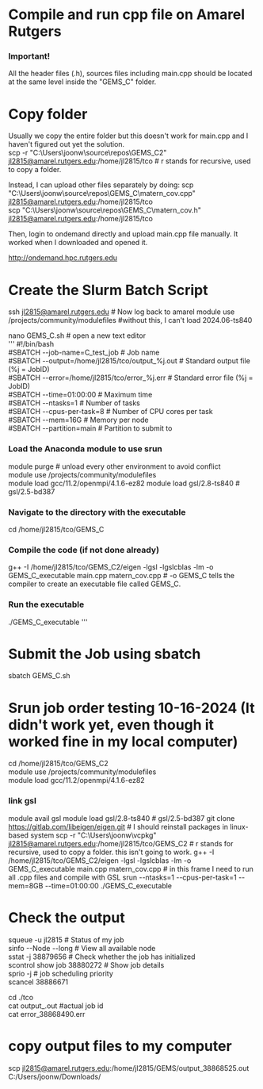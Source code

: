 
# Compile and run cpp file on Amarel Rutgers

### Important!
All the header files (.h), sources files including main.cpp should be located at the same level inside the "GEMS_C" folder.

# Copy folder

Usually we copy the entire folder but this doesn't work for main.cpp and I haven't figured out yet the solution.        
scp -r "C:\Users\joonw\source\repos\GEMS_C2" jl2815@amarel.rutgers.edu:/home/jl2815/tco            # r stands for recursive, used to copy a folder.            

Instead, I can upload other files separately by doing:
scp "C:\Users\joonw\source\repos\GEMS_C\matern_cov.cpp" jl2815@amarel.rutgers.edu:/home/jl2815/tco          
scp "C:\Users\joonw\source\repos\GEMS_C\matern_cov.h" jl2815@amarel.rutgers.edu:/home/jl2815/tco         

Then, login to ondemand directly and upload main.cpp file manually. It worked when I downloaded and opened it. 

http://ondemand.hpc.rutgers.edu

# Create the Slurm Batch Script
ssh jl2815@amarel.rutgers.edu   # Now log back to amarel
module use /projects/community/modulefiles  #without this, I can't load 2024.06-ts840

nano GEMS_C.sh                  # open a new text editor     
'''
#!/bin/bash          
#SBATCH --job-name=C_test_job        # Job name         
#SBATCH --output=/home/jl2815/tco/output_%j.out            # Standard output file (%j = JobID)        
#SBATCH --error=/home/jl2815/tco/error_%j.err              # Standard error file (%j = JobID)          
#SBATCH --time=01:00:00                   # Maximum time          
#SBATCH --ntasks=1                        # Number of tasks         
#SBATCH --cpus-per-task=8                 # Number of CPU cores per task         
#SBATCH --mem=16G                          # Memory per node          
#SBATCH --partition=main               # Partition to submit to           

### Load the Anaconda module to use srun 
      
module purge                                     # unload every other environment to avoid conflict        
module use /projects/community/modulefiles                                  
module load gcc/11.2/openmpi/4.1.6-ez82
module load gsl/2.8-ts840      # gsl/2.5-bd387

### Navigate to the directory with the executable           
cd /home/jl2815/tco/GEMS_C

### Compile the code (if not done already)            
g++ -I /home/jl2815/tco/GEMS_C2/eigen -lgsl -lgslcblas -lm -o GEMS_C_executable main.cpp matern_cov.cpp    #  -o GEMS_C tells the compiler to create an executable file called GEMS_C.      

### Run the executable
./GEMS_C_executable
'''
# Submit the Job using sbatch          
sbatch GEMS_C.sh


# Srun job order testing 10-16-2024 (It didn't work yet, even though it worked fine in my local computer)
cd /home/jl2815/tco/GEMS_C2                   
module use /projects/community/modulefiles                                          
module load gcc/11.2/openmpi/4.1.6-ez82       
### link gsl
module avail gsl
module load gsl/2.8-ts840      # gsl/2.5-bd387 
git clone https://gitlab.com/libeigen/eigen.git            # I should reinstall packages in linux-based system   scp -r "C:\Users\joonw\vcpkg" jl2815@amarel.rutgers.edu:/home/jl2815/tco/GEMS_C2            # r stands for recursive, used to copy a folder.   this isn't going to work. 
g++ -I /home/jl2815/tco/GEMS_C2/eigen -lgsl -lgslcblas -lm -o GEMS_C_executable main.cpp matern_cov.cpp       # in this frame I need to run all .cpp files and compile with GSL
srun --ntasks=1 --cpus-per-task=1 --mem=8GB --time=01:00:00 ./GEMS_C_executable

          
# Check the output   

squeue -u jl2815        # Status of my job       
sinfo --Node --long     # View all available node        
sstat -j 38879656       # Check whether the job has initialized          
scontrol show job 38880272  # Show job details       
sprio -j <jobID>            #  job scheduling priority        
scancel 38886671         

          
cd ./tco                           
cat output_<jobID>.out         #actual job id                   
cat error_38868490.err      

# copy output files to my computer      
scp jl2815@amarel.rutgers.edu:/home/jl2815/GEMS/output_38868525.out C:/Users/joonw/Downloads/
